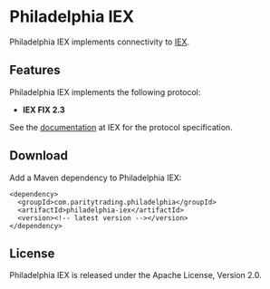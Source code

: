 Philadelphia IEX
================

Philadelphia IEX implements connectivity to [IEX](https://iextrading.com).


Features
--------

Philadelphia IEX implements the following protocol:

- **IEX FIX 2.3**

See the [documentation][] at IEX for the protocol specification.

  [documentation]: https://iextrading.com/trading/documents/


Download
--------

Add a Maven dependency to Philadelphia IEX:

    <dependency>
      <groupId>com.paritytrading.philadelphia</groupId>
      <artifactId>philadelphia-iex</artifactId>
      <version><!-- latest version --></version>
    </dependency>


License
-------

Philadelphia IEX is released under the Apache License, Version 2.0.
